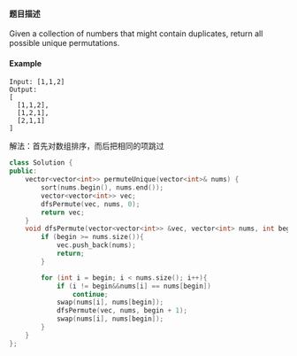 #### **题目描述**
Given a collection of numbers that might contain duplicates, return all possible unique permutations.
#### **Example**
```
Input: [1,1,2]
Output:
[
  [1,1,2],
  [1,2,1],
  [2,1,1]
]
```

解法：首先对数组排序，而后把相同的项跳过

```c++
class Solution {
public:
 	vector<vector<int>> permuteUnique(vector<int>& nums) {
		sort(nums.begin(), nums.end());
		vector<vector<int>> vec;
		dfsPermute(vec, nums, 0);
		return vec;
	}
	void dfsPermute(vector<vector<int>> &vec, vector<int> nums, int begin){
		if (begin >= nums.size()){
			vec.push_back(nums);
			return;
		}

		for (int i = begin; i < nums.size(); i++){
			if (i != begin&&nums[i] == nums[begin])
				continue;
			swap(nums[i], nums[begin]);
			dfsPermute(vec, nums, begin + 1);
			swap(nums[i], nums[begin]);
		}
	}
};
```